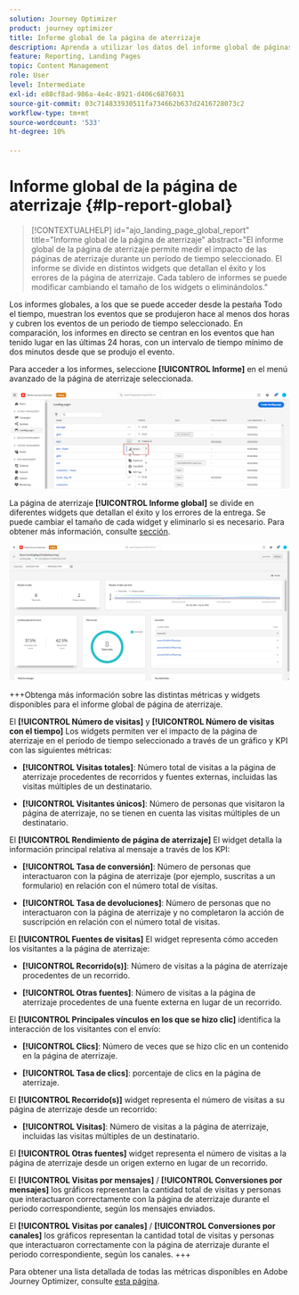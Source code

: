 ```yaml
---
solution: Journey Optimizer
product: journey optimizer
title: Informe global de la página de aterrizaje
description: Aprenda a utilizar los datos del informe global de páginas de aterrizaje
feature: Reporting, Landing Pages
topic: Content Management
role: User
level: Intermediate
exl-id: e88cf8ad-986a-4e4c-8921-d406c6876031
source-git-commit: 03c714833930511fa734662b637d2416728073c2
workflow-type: tm+mt
source-wordcount: '533'
ht-degree: 10%

---
```


# Informe global de la página de aterrizaje {#lp-report-global}

>[!CONTEXTUALHELP]
>id="ajo_landing_page_global_report"
>title="Informe global de la página de aterrizaje"
>abstract="El informe global de la página de aterrizaje permite medir el impacto de las páginas de aterrizaje durante un período de tiempo seleccionado. El informe se divide en distintos widgets que detallan el éxito y los errores de la página de aterrizaje. Cada tablero de informes se puede modificar cambiando el tamaño de los widgets o eliminándolos."

Los informes globales, a los que se puede acceder desde la pestaña Todo el tiempo, muestran los eventos que se produjeron hace al menos dos horas y cubren los eventos de un periodo de tiempo seleccionado. En comparación, los informes en directo se centran en los eventos que han tenido lugar en las últimas 24 horas, con un intervalo de tiempo mínimo de dos minutos desde que se produjo el evento.

Para acceder a los informes, seleccione **[!UICONTROL Informe]** en el menú avanzado de la página de aterrizaje seleccionada.

![](assets/landing_page_report.png)

La página de aterrizaje **[!UICONTROL Informe global]** se divide en diferentes widgets que detallan el éxito y los errores de la entrega. Se puede cambiar el tamaño de cada widget y eliminarlo si es necesario. Para obtener más información, consulte [sección](global-report.md).

![](assets/landing_page_global.png)

+++Obtenga más información sobre las distintas métricas y widgets disponibles para el informe global de página de aterrizaje.

El **[!UICONTROL Número de visitas]** y **[!UICONTROL Número de visitas con el tiempo]** Los widgets permiten ver el impacto de la página de aterrizaje en el período de tiempo seleccionado a través de un gráfico y KPI con las siguientes métricas:

* **[!UICONTROL Visitas totales]**: Número total de visitas a la página de aterrizaje procedentes de recorridos y fuentes externas, incluidas las visitas múltiples de un destinatario.

* **[!UICONTROL Visitantes únicos]**: Número de personas que visitaron la página de aterrizaje, no se tienen en cuenta las visitas múltiples de un destinatario.

El **[!UICONTROL Rendimiento de página de aterrizaje]** El widget detalla la información principal relativa al mensaje a través de los KPI:

* **[!UICONTROL Tasa de conversión]**: Número de personas que interactuaron con la página de aterrizaje (por ejemplo, suscritas a un formulario) en relación con el número total de visitas.

* **[!UICONTROL Tasa de devoluciones]**: Número de personas que no interactuaron con la página de aterrizaje y no completaron la acción de suscripción en relación con el número total de visitas.

El **[!UICONTROL Fuentes de visitas]** El widget representa cómo acceden los visitantes a la página de aterrizaje:

* **[!UICONTROL Recorrido(s)]**: Número de visitas a la página de aterrizaje procedentes de un recorrido.

* **[!UICONTROL Otras fuentes]**: Número de visitas a la página de aterrizaje procedentes de una fuente externa en lugar de un recorrido.

El **[!UICONTROL Principales vínculos en los que se hizo clic]** identifica la interacción de los visitantes con el envío:

* **[!UICONTROL Clics]**: Número de veces que se hizo clic en un contenido en la página de aterrizaje.

* **[!UICONTROL Tasa de clics]**: porcentaje de clics en la página de aterrizaje.

El **[!UICONTROL Recorrido(s)]** widget representa el número de visitas a su página de aterrizaje desde un recorrido:

* **[!UICONTROL Visitas]**: Número de visitas a la página de aterrizaje, incluidas las visitas múltiples de un destinatario.

El **[!UICONTROL Otras fuentes]** widget representa el número de visitas a la página de aterrizaje desde un origen externo en lugar de un recorrido.

El **[!UICONTROL Visitas por mensajes]** / **[!UICONTROL Conversiones por mensajes]** los gráficos representan la cantidad total de visitas y personas que interactuaron correctamente con la página de aterrizaje durante el periodo correspondiente, según los mensajes enviados.

El **[!UICONTROL Visitas por canales]** / **[!UICONTROL Conversiones por canales]** los gráficos representan la cantidad total de visitas y personas que interactuaron correctamente con la página de aterrizaje durante el periodo correspondiente, según los canales.
+++

Para obtener una lista detallada de todas las métricas disponibles en Adobe Journey Optimizer, consulte [esta página](global-report.md#list-of-components-global).
